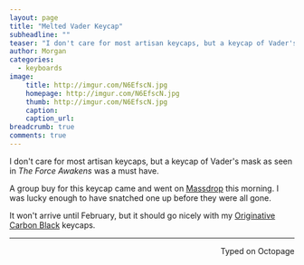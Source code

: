 ```yaml
---
layout: page
title: "Melted Vader Keycap"
subheadline: ""
teaser: "I don't care for most artisan keycaps, but a keycap of Vader's mask as seen in The Force Awakens was a must have."
author: Morgan
categories:
  - keyboards
image:
    title: http://imgur.com/N6EfscN.jpg
    homepage: http://imgur.com/N6EfscN.jpg
    thumb: http://imgur.com/N6EfscN.jpg
    caption:
    caption_url:
breadcrumb: true
comments: true
---
```


I don't care for most artisan keycaps, but a keycap of Vader's mask as seen in _The Force Awakens_ was a must have.

A group buy for this keycap came and went on [Massdrop](https://www.massdrop.com/buy/darth-vader-artisan-keycap/?mode=guest_open) this morning. I was lucky enough to have snatched one up before they were all gone.

It won't arrive until February, but it should go nicely with my [Originative Carbon Black](https://www.massdrop.com/buy/originative-carbon-black-keycaps/?mode=guest_open) keycaps.

 ---
<p align="right">Typed on Octopage</p>
